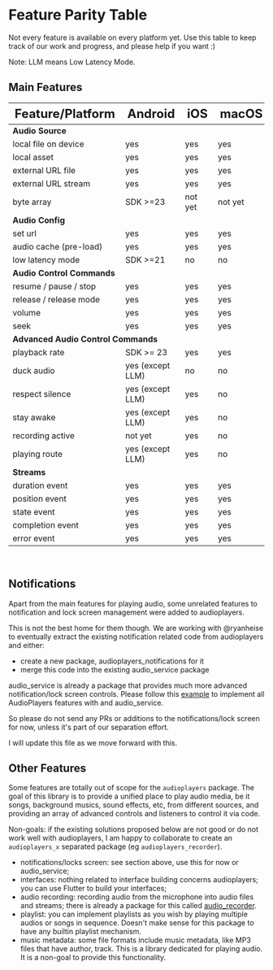 # Feature Parity Table

Not every feature is available on every platform yet. Use this table to keep track of our work and progress, and please help if you want :)

Note: LLM means Low Latency Mode.

## Main Features

<table width="70%">
    <thead style="font-size: 1.5em">
        <th>Feature/Platform</th>
        <th>Android</th>
        <th>iOS</th>
        <th>macOS</th>
        <th>web</th>
        <th>Windows</th>
    </thead>
    <tbody>
        <tr><td colspan="6"><strong>Audio Source</strong></td></tr>
        <tr><td>local file on device</td><td>yes</td><td>yes</td><td>yes</td><td>no</td><td>yes</td></tr>
        <tr><td>local asset</td><td>yes</td><td>yes</td><td>yes</td><td>yes</td><td>yes</td</tr>
        <tr><td>external URL file</td><td>yes</td><td>yes</td><td>yes</td><td>yes</td><td>yes</td</tr>
        <tr><td>external URL stream</td><td>yes</td><td>yes</td><td>yes</td><td>yes</td><td>yes</td</tr>
        <tr><td>byte array</td><td>SDK >=23</td><td>not yet</td><td>not yet</td><td>not yet</td><td>not yet</td</tr>
        <tr><td colspan="6"><strong>Audio Config</strong></td></tr>
        <tr><td>set url</td><td>yes</td><td>yes</td><td>yes</td><td>yes</td><td>yes</td</tr>
        <tr><td>audio cache (pre-load)</td><td>yes</td><td>yes</td><td>yes</td><td>yes</td><td>yes</td</tr>
        <tr><td>low latency mode</td><td>SDK >=21</td><td>no</td><td>no</td><td>no</td><td>no</td</tr>
        <tr><td colspan="6"><strong>Audio Control Commands</strong></td></tr>
        <tr><td>resume / pause / stop</td><td>yes</td><td>yes</td><td>yes</td><td>yes</td><td>yes</td</tr>
        <tr><td>release / release mode</td><td>yes</td><td>yes</td><td>yes</td><td>not yet</td><td>yes</td</tr>
        <tr><td>volume</td><td>yes</td><td>yes</td><td>yes</td><td>yes</td><td>yes</td</tr>
        <tr><td>seek</td><td>yes</td><td>yes</td><td>yes</td><td>not yet</td><td>yes</td</tr>
        <tr><td colspan="6"><strong>Advanced Audio Control Commands</strong></td></tr>
        <tr><td>playback rate</td><td>SDK >= 23</td><td>yes</td><td>yes</td><td>yes</td><td>yes</td</tr>
        <tr><td>duck audio</td><td>yes (except LLM)</td><td>no</td><td>no</td><td>no</td><td>no</td</tr>
        <tr><td>respect silence</td><td>yes (except LLM)</td><td>yes</td><td>no</td><td>no</td><td>no</td</tr>
        <tr><td>stay awake</td><td>yes (except LLM)</td><td>yes</td><td>no</td><td>no</td><td>no</td</tr>
        <tr><td>recording active</td><td>not yet</td><td>yes</td><td>no</td><td>no</td><td>no</td</tr>
        <tr><td>playing route</td><td>yes (except LLM)</td><td>yes</td><td>no</td><td>no</td><td>no</td</tr>
        <tr><td colspan="6"><strong>Streams</strong></td></tr>
        <tr><td>duration event</td><td>yes</td><td>yes</td><td>yes</td><td>not yet</td><td>yes</td</tr>
        <tr><td>position event</td><td>yes</td><td>yes</td><td>yes</td><td>yes</td><td>yes</td</tr>
        <tr><td>state event</td><td>yes</td><td>yes</td><td>yes</td><td>not yet</td><td>yes</td</tr>
        <tr><td>completion event</td><td>yes</td><td>yes</td><td>yes</td><td>not yet</td><td>yes</td</tr>
        <tr><td>error event</td><td>yes</td><td>yes</td><td>yes</td><td>not yet</td><td>yes</td</tr>
    </tbody>
</table>

<br />

## Notifications

Apart from the main features for playing audio, some unrelated features to notification and lock screen management were added to audioplayers.

This is not the best home for them though. We are working with @ryanheise to eventually extract the existing notification related code from audioplayers and either:

 * create a new package, audioplayers_notifications for it
 * merge this code into the existing audio_service package

audio_service is already a package that provides much more advanced notification/lock screen controls. Please follow this [example](https://denis-korovitskii.medium.com/flutter-demo-audioplayers-on-background-via-audio-service-c95d65c90ae1) to implement all AudioPlayers features with and audio_service.

So please do not send any PRs or additions to the notifications/lock screen for now, unless it's part of our separation effort.

I will update this file as we move forward with this.

## Other Features

Some features are totally out of scope for the `audioplayers` package. The goal  of this library is to provide a unified place to play audio media, be it songs, background musics, sound effects, etc, from different sources, and providing an array of advanced controls and listeners to control it via code.

Non-goals: if the existing solutions proposed below are not good or do not work well with audioplayers, I am happy to collaborate to create an `audioplayers_x` separated package (eg `audioplayers_recorder`).

 * notifications/locks screen: see section above, use this for now or audio_service;
 * interfaces: nothing related to interface building concerns audioplayers; you can use Flutter to build your interfaces;
 * audio recording: recording audio from the microphone into audio files and streams; there is already a package for this called [audio_recorder](https://github.com/ZaraclaJ/audio_recorder).
 * playlist: you can implement playlists as you wish by playing multiple audios or songs in sequence. Doesn't make sense for this package to have any builtin playlist mechanism.
 * music metadata: some file formats include music metadata, like MP3 files that have author, track. This is a library dedicated for playing audio. It is a non-goal to provide this functionality.
